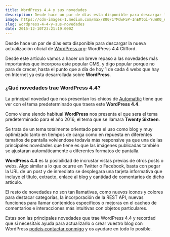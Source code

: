 ```yaml
---
title: WordPress 4.4 y sus novedades
description: Desde hace un par de días esta disponible para descargar la nueva actualización oficial de WordPress.org - WordPress 4.4 Clifford.
image: https://cdn-images-1.medium.com/max/800/1*MdwF5P-InEMtGi-YuWK0_A.png
slug: wordpress-4-4-y-sus-novedades
date: 2015-12-10T23:21:19.000Z
---
```


Desde hace un par de días esta disponible para descargar la nueva actualización oficial de [WordPress.org](https://wordpress.org/): WordPress 4.4 Clifford.

Desde este artículo vamos a hacer un breve repaso a las novedades más importantes que incorpora este popular CMS, y digo popular porque no para de crecer, hasta el punto que a día de hoy 1 de cada 4 webs que hay en Internet ya esta desarrollada sobre **WordPress**.

### ¿Qué novedades trae WordPress 4.4?

La principal novedad que nos presentan los chicos de [Automattic](https://automattic.com/) tiene que ver con el tema predeterminado que traera este **WordPress 4.4**.

Como viene siendo habitual **WordPress** nos presenta el que sera el tema predeterminado para el año 2016, el tema que se llamara **Twenty Sixteen**.

Se trata de un tema totalmente orientado para el uso como blog y muy optimizado tanto en tiempos de carga como en repuesta en diferentes tamaños de pantalla volviendose todavía más responsive ya que una de las principales novedades que tiene es que las imágenes publicadas también se ajustaran automáticamente a diferentes formatos de pantalla.

**WordPress 4.4** es la posibilidad de incrustar vistas previas de otros posts o webs. Algo similar a lo que ocurre en Twitter o Facebook, basta con pegar la URL de un post y de inmediato se desplegara una tarjeta informativa que incluye el título, extracto, enlace al blog y cantidad de comentarios de dicho artículo.

El resto de novedades no son tan llamativas, como nuevos iconos y colores para destacar categorías, la incorporación de la REST API, nuevas funciones para llamar contenidos específicos o mejoras en el cacheo de comentarios e interacciones más intuitivas con objetos particulares.

Estas son las principales novedades que trae WordPress 4.4 y recordad que si necesitais ayuda para actualizarlo o crear vuestro blog con WordPress [podeis contactar conmigo](mailto:info@ajra.es) y os ayudare en todo lo posible.
